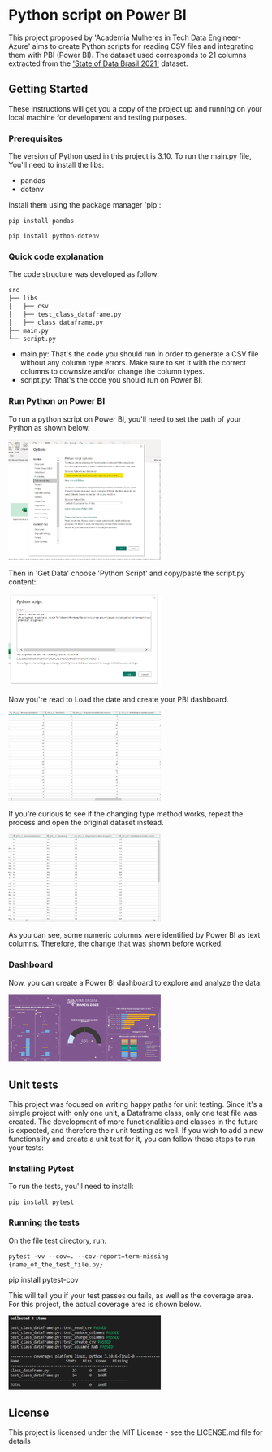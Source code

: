 # Python script on Power BI

This project proposed by 'Academia Mulheres in Tech Data Engineer- Azure' aims to create Python scripts for reading CSV files and integrating them with PBI (Power BI).
The dataset used corresponds to 21 columns extracted from the <a href="https://www.kaggle.com/datasets/datahackers/state-of-data-2021">'State of Data Brasil 2021'</a> dataset.

## Getting Started

These instructions will get you a copy of the project up and running on your local machine for development and testing purposes. 

### Prerequisites

The version of Python used in this project is 3.10.
To run the main.py file, You'll need to install the libs:

* pandas
* dotenv

Install them using the package manager 'pip':

```
pip install pandas
```

```
pip install python-dotenv
```
### Quick code explanation

The code structure was developed as follow:

```
src
├── libs
│   ├── csv
│   ├── test_class_dataframe.py
│   ├── class_dataframe.py
├── main.py
└── script.py
```
* main.py: That's the code you should run in order to generate a CSV file without any column type errors. Make sure to set it with the correct columns to downsize and/or change the column types. 
* script.py: That's the code you should run on Power BI.

### Run Python on Power BI

To run a python script on Power BI, you'll need to set the path of your Python as shown below.

<img
  src="images/setting_py_path.png"
  alt="Alt text"
  style="display: inline-block; margin: 0 auto; max-width: 300px">

Then in 'Get Data' choose 'Python Script' and copy/paste the script.py content:

<img
  src="images/py_script.png"
  alt="Alt text"
  style="display: inline-block; margin: 0 auto; max-width: 300px">

Now you're read to Load the date and create your PBI dashboard.

<img
  src="images/tabela_dataset_modificada.png"
  alt="Alt text"
  style="display: inline-block; margin: 0 auto; max-width: 300px">

If you're curious to see if the changing type method works, repeat the process and open the original dataset instead.

<img
  src="images/tabela_dataset_original.png"
  alt="Alt text"
  style="display: inline-block; margin: 0 auto; max-width: 300px">

As you can see, some numeric columns were identified by Power BI as text columns. Therefore, the change that was shown before worked.

### Dashboard

Now, you can create a Power BI dashboard to explore and analyze the data.

<img
  src="images/dashboard.png"
  alt="Alt text"
  style="display: inline-block; margin: 0 auto; max-width: 300px">

## Unit tests

This project was focused on writing happy paths for unit testing. 
Since it's a simple project with only one unit, a Dataframe class, only one test file was created.
The development of more functionalities and classes in the future is expected, and therefore their unit testing as well.
If you wish to add a new functionality and create a unit test for it, you can follow these steps to run your tests:

### Installing Pytest

To run the tests, you'll need to install:

```
pip install pytest
```

### Running the tests

On the file test directory, run:

```
pytest -vv --cov=. --cov-report=term-missing {name_of_the_test_file.py}
```
pip install pytest-cov

This will tell you if your test passes ou fails, as well as the coverage area.
For this project, the actual coverage area is shown below.

<img
  src="images/coverage.png"
  alt="Alt text"
  style="display: inline-block; margin: 0 auto; max-width: 300px">

## License
This project is licensed under the MIT License - see the LICENSE.md file for details

